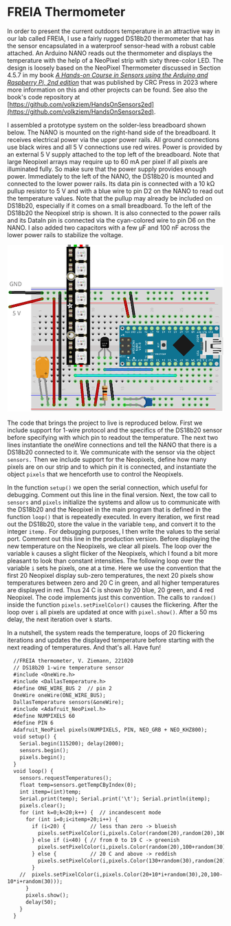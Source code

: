 # FREIA Thermometer

In order to present the current outdoors temperature in an attractive
way in our lab called FREIA, I use a fairly rugged DS18b20 thermometer
that has the sensor encapsulated in a waterproof sensor-head with a
robust cable attached. An Arduino NANO reads out the thermometer and
displays the temperature with the help of a NeoPixel strip with sixty
three-color LED. The design is loosely based on the NeoPixel Thermometer
discussed in Section 4.5.7 in my book [*A Hands-on Course in Sensors
using the Arduino and Raspberry Pi, 2nd edition*](https://www.routledge.com/9781032376196) that was published by
CRC Press in 2023 where more information on this and other projects can
be found. See also the book\'s code repository at
[https://github.com/volkziem/HandsOnSensors2ed](https://github.com/volkziem/HandsOnSensors2ed).


I assembled a prototype system on the solder-less breadboard shown
below. The NANO is mounted on the right-hand side of the breadboard. It
receives electrical power via the upper power rails. All ground
connections use black wires and all 5 V connections use red wires. Power
is provided by an external 5 V supply attached to the top left of the
breadboard. Note that large Neopixel arrays may require up to 60 mA per
pixel if all pixels are illuminated fully. So make sure that the power
supply provides enough power. Immediately to the left of the NANO, the
DS18b20 is mounted and connected to the lower power rails. Its data pin
is connected with a 10 kΩ pullup resistor to 5 V and with a blue wire to
pin D2 on the NANO to read out the temperature values. Note that the
pullup may already be included on DS18b20, especially if it comes on a
small breadboard. To the left of the DS18b20 the Neopixel strip is
shown. It is also connected to the power rails and its DataIn pin is
connected via the cyan-colored wire to pin D6 on the NANO. I also added
two capacitors with a few μF and 100 nF across the lower power rails to
stabilize the voltage.

![Image of Freia thermometer](FreiaThermometer_bb.png)

The code that brings the project to live is reproduced below. First we
include support for 1-wire protocol and the specifics of the DS18b20
sensor before specifying with which pin to readout the temperature. The
next two lines instantiate the oneWire connections and tell the NANO
that there is a DS18b20 connected to it. We communicate with the sensor
via the object `sensors.` Then we include support for the Neopixels,
define how many pixels are on our strip and to which pin it is
connected, and instantiate the object `pixels` that we henceforth use to
control the Neopixels.

In the function `setup()` we open the serial connection, which useful
for debugging. Comment out this line in the final version. Next, the tow
call to `sensors` and `pixels` initialize the systems and allow us to
communicate with the DS18b20 and the Neopixel in the main program that
is defined in the function `loop()` that is repeatedly executed. In
every iteration, we first read out the DS18b20, store the value in the
variable `temp`, and convert it to the integer `itemp.` For debugging
purposes, I then write the values to the serial port. Comment out this
line in the production version. Before displaying the new temperature on
the Neopixels, we clear all pixels. The loop over the variable `k`
causes a slight flicker of the Neopixels, which I found a bit more
pleasant to look than constant intensities. The following loop over the
variable `i` sets he pixels, one at a time. Here we use the convention
that the first 20 Neopixel display sub-zero temperatures, the next 20
pixels show temperatures between zero and 20 C in green, and all higher
temperatures are displayed in red. Thus 24 C is shown by 20 blue, 20
green, and 4 red Neopixel. The code implements just this convention. The
calls to `random()` inside the function `pixels.setPixelColor()` causes
the flickering. After the loop over `i` all pixels are updated at once
with `pixel.show()`. After a 50 ms delay, the next iteration over `k`
starts.

In a nutshell, the system reads the temperature, loops of 20 flickering
iterations and updates the displayed temperature before starting with
the next reading of temperatures. And that\'s all. Have fun!

      //FREIA thermometer, V. Ziemann, 221020
      // DS18b20 1-wire temperature sensor
      #include <OneWire.h>
      #include <DallasTemperature.h>
      #define ONE_WIRE_BUS 2  // pin 2
      OneWire oneWire(ONE_WIRE_BUS);
      DallasTemperature sensors(&oneWire);
      #include <Adafruit_NeoPixel.h> 
      #define NUMPIXELS 60
      #define PIN 6 
      Adafruit_NeoPixel pixels(NUMPIXELS, PIN, NEO_GRB + NEO_KHZ800);
      void setup() {
        Serial.begin(115200); delay(2000);
        sensors.begin();
        pixels.begin();  
      }
      void loop() {
        sensors.requestTemperatures();
        float temp=sensors.getTempCByIndex(0);
        int itemp=(int)temp;
        Serial.print(temp); Serial.print('\t'); Serial.println(itemp);
        pixels.clear();
        for (int k=0;k<20;k++) {  // incandescent mode
          for (int i=0;i<itemp+20;i++) {
            if (i<20) {        // less than zero -> blueish
              pixels.setPixelColor(i,pixels.Color(random(20),random(20),100+random(30)));
            } else if (i<40) { // from 0 to 19 C -> greenish  
              pixels.setPixelColor(i,pixels.Color(random(20),100+random(30),random(20)));
            } else {           // 20 C and above -> reddish
              pixels.setPixelColor(i,pixels.Color(130+random(30),random(20),random(20)));
            }   
        //  pixels.setPixelColor(i,pixels.Color(20+10*i+random(30),20,100-10*i+random(30)));
          }
          pixels.show();   
          delay(50);
        }
      }
